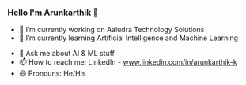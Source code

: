 ### Hello I'm Arunkarthik 👋


- 🔭 I’m currently working on Aaludra Technology Solutions
- 🌱 I’m currently learning Artificial Intelligence and Machine Learning
<!--
- 👯 I’m looking to collaborate on ...
- 🤔 I’m looking for help with ...
-->
- 💬 Ask me about AI & ML stuff
- 📫 How to reach me: LinkedIn - www.linkedin.com/in/arunkarthik-k
- 😄 Pronouns: He/His
<!--
- ⚡ Fun fact: ...
-->
